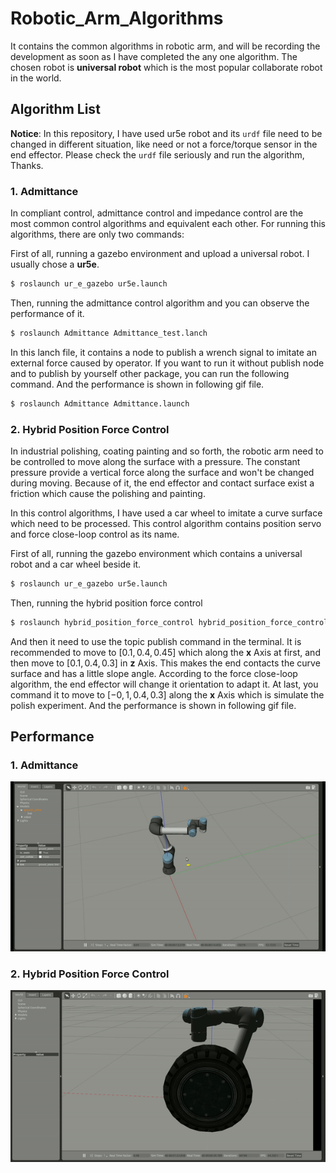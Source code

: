 # Robotic_Arm_Algorithms

  It contains the common algorithms in robotic arm, and will be recording the development as soon as I have completed the any one algorithm. The chosen robot is **universal robot** which is the most popular collaborate robot in the world.

## Algorithm List

  **Notice**: In this repository, I have used ur5e robot and its `urdf` file need to be changed in different situation, like need or not a force/torque sensor in the end effector. Please check the `urdf` file seriously and run the algorithm, Thanks.

### 1. Admittance

  In compliant control, admittance control and impedance control are the most common control algorithms and equivalent each other. For running this algorithms, there are only two commands:

  First of all, running a gazebo environment and upload a universal robot. I usually chose a **ur5e**.

```bash
$ roslaunch ur_e_gazebo ur5e.launch
```

  Then, running the admittance control algorithm and you can observe the performance of it.

```bash
$ roslaunch Admittance Admittance_test.lanch
```

  In this lanch file, it contains a node to publish a wrench signal to imitate an external force caused by operator. If you want to run it without publish node and to publish by yourself other package, you can run the following command. And the performance is shown in following gif file.

```bash
$ roslaunch Admittance Admittance.launch
```

### 2. Hybrid Position Force Control

  In industrial polishing, coating painting and so forth, the robotic arm need to be controlled to move along the surface with a pressure. The constant pressure provide a vertical force along the surface and won't be changed during moving. Because of it, the end effector and contact surface exist a friction which cause the polishing and painting.

  In this control algorithms, I have used a car wheel to imitate a curve surface which need to be processed. This control algorithm contains position servo and force close-loop control as its name.

  First of all, running the gazebo environment which contains a universal robot and a car wheel beside it.

```bash
$ roslaunch ur_e_gazebo ur5e.launch
```

  Then, running the hybrid position force control

```bash
$ roslaunch hybrid_position_force_control hybrid_position_force_control.launch
```

  And then it need to use the topic publish command in the terminal. It is recommended to move to $[0.1,0.4,0.45]$ which along the **x** Axis at first, and then move to $[0.1,0.4,0.3]$ in **z** Axis. This makes the end contacts the curve surface and has a little slope angle. According to the force close-loop algorithm, the end effector will change it orientation to adapt it. At last, you command it to move to $[-0,1,0.4,0.3]$ along the **x** Axis which is simulate the polish experiment. And the performance is shown in following gif file.

## Performance

### 1. Admittance

![](Image/Admittance.gif)

### 2. Hybrid Position Force Control

![](Image/Hybrid_Position_Force_Control.gif)
